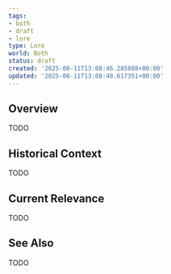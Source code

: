 ```yaml
---
tags:
- both
- draft
- lore
type: Lore
world: Both
status: draft
created: '2025-08-11T13:08:46.285088+00:00'
updated: '2025-08-11T13:08:48.617351+00:00'
---
```



## Overview

TODO
## Historical Context

TODO
## Current Relevance

TODO
## See Also

TODO
